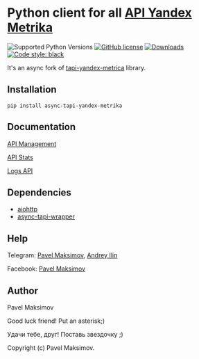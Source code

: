# Python client for all [API Yandex Metrika](https://yandex.com/dev/metrika/doc/api2/concept/about-docpage/)

![Supported Python Versions](https://img.shields.io/static/v1?label=python&message=>=3.5&color=red)
[![GitHub license](https://img.shields.io/badge/license-MIT-blue.svg)](https://raw.githubusercontent.com/vintasoftware/tapioca-wrapper/master/LICENSE)
[![Downloads](https://pepy.tech/badge/tapi-yandex-metrika)](https://pepy.tech/project/tapi-yandex-metrika)
<a href="https://github.com/psf/black"><img alt="Code style: black" src="https://img.shields.io/badge/code%20style-black-000000.svg"></a>

It's an async fork of [tapi-yandex-metrica](https://github.com/pavelmaksimov/tapi-yandex-metrika) library.

## Installation

    pip install async-tapi-yandex-metrika

## Documentation

[API Management](https://github.com/ilindrey/async-tapi-yandex-metrika/blob/master/docs/management.md)

[API Stats](https://github.com/ilindrey/async-tapi-yandex-metrika/blob/master/docs/stats.md)

[Logs API](https://github.com/ilindrey/async-tapi-yandex-metrika/blob/master/docs/logsapi.md)

## Dependencies
- [aiohttp](https://docs.aiohttp.org/en/stable/)
- [async-tapi-wrapper](https://github.com/ilindrey/async-tapi-wrapper)

## Help

Telegram: [Pavel Maksimov](https://t.me/pavel_maksimow), [Andrey Ilin](https://t.me/ilindrey)

Facebook: [Pavel Maksimov](https://www.facebook.com/pavel.maksimow)

## Author
Pavel Maksimov

Good luck friend! Put an asterisk;)

Удачи тебе, друг! Поставь звездочку ;)

Copyright (c) Pavel Maksimov.
